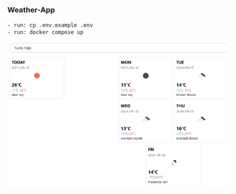 ### Weather-App

```
- run: cp .env.example .env
- run: docker compose up
```

![alt text](image-1.png)
